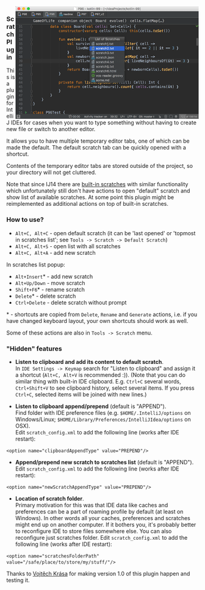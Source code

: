 <img src="https://github.com/dkandalov/scratch/blob/proper-rewrite/screenshot.png?raw=true" alt="screenshot" title="screenshot" align="right" width="480"/>

### Scratch Plugin

This is a plugin for IntelliJ IDEs for cases when you want to type something without having to create new file or switch to another editor.

It allows you to have multiple temporary editor tabs, one of which can be made the default.
The default scratch tab can be quickly opened with a shortcut.  

Contents of the temporary editor tabs are stored outside of the project, so your directory will not get cluttered.

Note that since IJ14 there are [built-in scratches](https://blog.jetbrains.com/idea/2014/09/intellij-idea-14-eap-138-2210-brings-scratch-files-and-better-mercurial-integration/)
with similar functionality which unfortunately still don't have actions to open "default" scratch and show list of available scratches.
At some point this plugin might be reimplemented as additional actions on top of built-in scratches.


### How to use?
 - `Alt+C, Alt+C` - open default scratch
 (it can be 'last opened' or 'topmost in scratches list'; see `Tools -> Scratch -> Default Scratch`)
 - `Alt+C, Alt+S` - open list with all scratches
 - `Alt+C, Alt+A` - add new scratch

In scratches list popup:
 - `Alt+Insert`* - add new scratch
 - `Alt+Up/Down` - move scratch
 - `Shift+F6`* - rename scratch
 - `Delete`* - delete scratch
 - `Ctrl+Delete` - delete scratch without prompt

\* - shortcuts are copied from `Delete`, `Rename` and `Generate` actions, 
i.e. if you have changed keyboard layout, your own shortcuts should work as well.

Some of these actions are also in `Tools -> Scratch` menu.


### "Hidden" features
 - **Listen to clipboard and add its content to default scratch**. <br/>
 In `IDE Settings -> Keymap` search for "Listen to clipboard" and assign it a shortcut (`Alt+C, Alt+V` is recommended :)).
 (Note that you can do similar thing with built-in IDE clipboard.
 E.g. `Ctrl+C` several words, `Ctrl+Shift+V` to see clipboard history, select several items.
 If you press `Ctrl+C`, selected items will be joined with new lines.)

 - **Listen to clipboard append/prepend** (default is "APPEND").<br/>
 Find folder with IDE preference files (e.g. `$HOME/.IntelliJ/options` on Windows/Linux; `$HOME/Library/Preferences/IntelliJIdea/options` on OSX).<br/>
 Edit `scratch_config.xml` to add the following line (works after IDE restart):
```
<option name="clipboardAppendType" value="PREPEND"/>
```

 - **Append/prepend new scratch to scratches list** (default is "APPEND").
 Edit `scratch_config.xml` to add the following line (works after IDE restart):
```
<option name="newScratchAppendType" value="PREPEND"/>
```

 - **Location of scratch folder**.<br/>
 Primary motivation for this was that IDE data like caches and preferences can be a part of roaming profile by default (at least on Windows).
 In other words all your caches, preferences and scratches might end up on another computer.
 If it bothers you, it's probably better to reconfigure IDE to store files somewhere else.
 You can also reconfigure just scratches folder. Edit `scratch_config.xml` to add the following line (works after IDE restart):
```
<option name="scratchesFolderPath" value="/safe/place/to/store/my/stuff/"/>
```


Thanks to [Vojtěch Krása](https://github.com/krasa) for making version 1.0 of this plugin happen and testing it.
